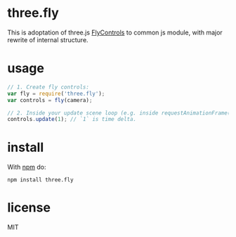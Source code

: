# three.fly

This is adoptation of three.js [FlyControls](http://threejs.org/examples/#misc_controls_fly)
to common js module, with major rewrite of internal structure.

# usage

``` js
// 1. Create fly controls:
var fly = require('three.fly');
var controls = fly(camera);

// 2. Inside your update scene loop (e.g. inside requestAnimationFrame()):
controls.update(1); // `1` is time delta.
```

# install

With [npm](https://npmjs.org) do:

```
npm install three.fly
```

# license

MIT
